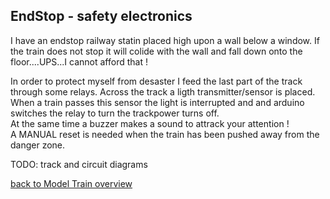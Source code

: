 <!DOCTYPE html>

<head>
</head>
<body>
<h2>EndStop - safety electronics</h2>
<p>I have an endstop railway statin placed high upon a wall below a window. If the train does not stop it will colide with the wall and fall down onto the floor....UPS...I cannot afford that !</p>
<p>In order to protect myself from desaster I feed the last part of the track through some relays. Across the track a ligth transmitter/sensor is placed. When a train passes this sensor the light is interrupted and and arduino switches the relay to turn the trackpower turns off.<br/>
At the same time a buzzer makes a sound to attrack your attention !<br/>
A MANUAL reset is needed when the train has been pushed away from the danger zone.</p>  
<p>TODO: track and circuit diagrams</p>   
<p><a href="../#ModelTrain">back to Model Train overview</a></p> 
</body>
</html>